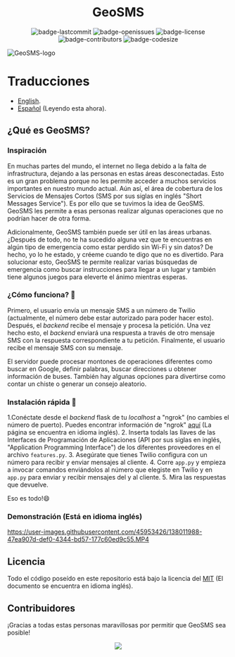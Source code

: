 <h1 align="center">GeoSMS</h1>

<p align="center">
  <img alt="badge-lastcommit" src="https://img.shields.io/github/last-commit/utkm/GeoSMS?style=for-the-badge">
  <img alt="badge-openissues" src="https://img.shields.io/github/issues-raw/utkm/GeoSMS?style=for-the-badge">
  <img alt="badge-license" src="https://img.shields.io/github/license/utkm/GeoSMS?style=for-the-badge">
  <img alt="badge-contributors" src="https://img.shields.io/github/contributors/utkm/GeoSMS?style=for-the-badge">
  <img alt="badge-codesize" src="https://img.shields.io/github/languages/code-size/utkm/GeoSMS?style=for-the-badge">
</p>

<p align"center">
  <img alt="GeoSMS-logo" src="https://user-images.githubusercontent.com/46727048/138494065-30dc6a72-b86d-46ac-8803-d0fecc0f0048.png" />
</p>

# Traducciones
- [English](https://github.com/utkm/GeoSMS/blob/main/docs/README.md).
- [Español](https://github.com/utkm/GeoSMS/blob/main/docs/README_es.md) (Leyendo esta ahora).

## ¿Qué es GeoSMS?

### Inspiración
En muchas partes del mundo, el internet no llega debido a la falta de infrastructura, dejando a las personas en estas áreas desconectadas. Esto es un gran problema porque no les permite acceder a muchos servicios importantes en nuestro mundo actual. Aún así, el área de cobertura de los Servicios de Mensajes Cortos (SMS por sus siglas en inglés "Short Messages Service"). Es por ello que se tuvimos la idea de GeoSMS. GeoSMS les permite a esas personas realizar algunas operaciones que no podrían hacer de otra forma.

Adicionalmente, GeoSMS también puede ser útil en las áreas urbanas. ¿Después de todo, no te ha sucedido alguna vez que te encuentras en algún tipo de emergencia como estar perdido sin Wi-Fi y sin datos? De hecho, yo lo he estado, y créeme cuando te digo que no es divertido. Para solucionar esto, GeoSMS te permite realizar varias búsquedas de emergencia como buscar instrucciones para llegar a un lugar y también tiene algunos juegos para eleverte el ánimo mientras esperas.

### ¿Cómo funciona? 🤔

Primero, el usuario envía un mensaje SMS a un número de Twilio (actualmente, el número debe estar autorizado para poder hacer esto). Después, el _backend_ recibe el mensaje y procesa la petición. Una vez hecho esto, el _backend_ enviará una respuesta a través de otro mensaje SMS con la respuesta correspondiente a tu petición. Finalmente, el usuario recibe el mensaje SMS con su mensaje.

El servidor puede procesar montones de operaciones diferentes como buscar en Google, definir palabras, buscar direcciones u obtener información de buses. También hay algunas opciones para divertirse como contar un chiste o generar un consejo aleatorio.

### Instalación rápida 🚀
1.Conéctate desde el _backend_ flask de tu _localhost_ a "ngrok" (no cambies el número de puerto). Puedes encontrar información de "ngrok" [aquí](https://ngrok.com/) (La página se encuentra en idioma inglés).
2. Inserta todals las llaves de las Interfaces de Programación de Aplicaciones (API por sus siglas en inglés, "Application Programming Interface") de los diferentes proveedores en el archivo `features.py`.
3. Asegúrate que tienes Twilio configura con un número para recibir y enviar mensajes al cliente.
4. Corre `app.py` y empieza a invocar comandos enviándolos al número que elegiste en Twilio y en `app.py` para enviar y recibir mensajes del y al cliente.
5. Mira las respuestas que devuelve.

Eso es todo!😄

### Demonstración (Está en idioma inglés)

https://user-images.githubusercontent.com/45953426/138011988-47ea907d-def0-4344-bd57-177c60ed9c55.MP4

## Licencia
Todo el código poseído en este repositorio está bajo la licencia del [MIT](https://github.com/utkm/GeoSMS/blob/main/LICENSE) (El documento se encuentra en idioma inglés).

## Contribuidores
¡Gracias a todas estas personas maravillosas por permitir que GeoSMS sea posible!

<p align="center"><a href="https://github.com/utkm/GeoSMS/graphs/contributors"><img src="https://contrib.rocks/image?repo=utkm/GeoSMS" /></a></p>

